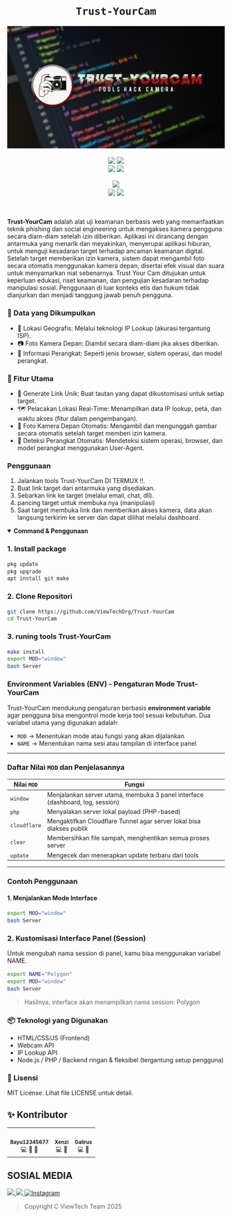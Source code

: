 <h1 align="center"><code>Trust-YourCam</code></h1> <p align="center"> <img src="https://github.com/ViewTechOrg/Server/blob/main/img/Trust-YourCam/WhatsApp%20Image%202025-04-25%20at%2011.09.13.jpeg" width="590"><br><br>
  <img src="https://img.shields.io/static/v1?label=ViewTechTeam&color=green&message=+&logo=nano&logoColor=white&style=for-the-badge">
  <img src="https://img.shields.io/static/v1?label=Author&color=green&message=viewTech+ORG&logo=nim&logoColor=white&style=for-the-badge"><br>
  <img src="https://img.shields.io/github/stars/ViewTechOrg/Trust-YourCam?logo=github&style=for-the-badge">
  <img src="https://img.shields.io/static/v1?label=Version&color=green&message=0.0.1&logo=Clockify&logoColor=white&style=for-the-badge"><br><br>
  <img src="https://img.shields.io/github/contributors/ViewTechOrg/Trust-YourCam?logo=apache&style=for-the-badge"><br>
  <img src="https://img.shields.io/static/v1?label=Termux&color=green&message=+&logo=Iterm2&logoColor=white&style=flat">
  <img src="https://img.shields.io/github/forks/ViewTechOrg/Trust-YourCam?logo=github&style=flat"><br>
<br><br>

  **Trust-YourCam** adalah alat uji keamanan berbasis web yang memanfaatkan teknik phishing dan social engineering untuk mengakses kamera pengguna secara diam-diam setelah izin diberikan. Aplikasi ini dirancang dengan antarmuka yang menarik dan meyakinkan, menyerupai aplikasi hiburan, untuk menguji kesadaran target terhadap ancaman keamanan digital. Setelah target memberikan izin kamera, sistem dapat mengambil foto secara otomatis menggunakan kamera depan, disertai efek visual dan suara untuk menyamarkan niat sebenarnya. Trust Your Cam ditujukan untuk keperluan edukasi, riset keamanan, dan pengujian kesadaran terhadap manipulasi sosial. Penggunaan di luar konteks etis dan hukum tidak dianjurkan dan menjadi tanggung jawab penuh pengguna.

### 📸 Data yang Dikumpulkan
- 📍 Lokasi Geografis: Melalui teknologi IP Lookup (akurasi tergantung ISP).
- 📷 Foto Kamera Depan: Diambil secara diam-diam jika akses diberikan.
- 🧾 Informasi Perangkat: Seperti jenis browser, sistem operasi, dan model perangkat.
### 🧩 Fitur Utama
- 🔗 Generate Link Unik: Buat tautan yang dapat dikustomisasi untuk setiap target.
- 🗺️ Pelacakan Lokasi Real-Time: Menampilkan data IP lookup, peta, dan waktu akses (fitur dalam pengembangan).
- 🎥 Foto Kamera Depan Otomatis: Mengambil dan mengunggah gambar secara otomatis setelah target memberi izin kamera.
- 📱 Deteksi Perangkat Otomatis: Mendeteksi sistem operasi, browser, dan model perangkat menggunakan User-Agent.

### Penggunaan
1. Jalankan tools Trust-YourCam DI TERMUX !!.
2. Buat link target dari antarmuka yang disediakan.
3. Sebarkan link ke target (melalui email, chat, dll).
4. pancing target untuk membuka nya (manipulasi)
5. Saat target membuka link dan memberikan akses kamera, data akan langsung terkirim ke server dan dapat dilihat melalui dashboard.

<details open><summary><strong>Command & Penggunaan</strong></summary>

### 1. Install package 
```bash
pkg update
pkg upgrade
apt install git make
```
### 2. Clone Repositori
```bash
git clone https://github.com/ViewTechOrg/Trust-YourCam
cd Trust-YourCam
```
### 3. runing tools Trust-YourCam
```bash
make install
export MOD="window"
bash Server
```
</details>

### Environment Variables (ENV) - Pengaturan Mode Trust-YourCam

Trust-YourCam mendukung pengaturan berbasis **environment variable** agar pengguna bisa mengontrol mode kerja tool sesuai kebutuhan. Dua variabel utama yang digunakan adalah:

- `MOD` → Menentukan mode atau fungsi yang akan dijalankan
- `NAME` → Menentukan nama sesi atau tampilan di interface panel

---

### Daftar Nilai `MOD` dan Penjelasannya

| Nilai `MOD`   | Fungsi                                                                 |
|---------------|------------------------------------------------------------------------|
| `window`      | Menjalankan server utama, membuka 3 panel interface (dashboard, log, session) |
| `php`         | Menyalakan server lokal payload (PHP-based)                            |
| `cloudflare`  | Mengaktifkan Cloudflare Tunnel agar server lokal bisa diakses publik   |
| `clear`       | Membersihkan file sampah, menghentikan semua proses server             |
| `update`      | Mengecek dan menerapkan update terbaru dari tools                      |

---

### Contoh Penggunaan

#### 1. Menjalankan Mode Interface

```bash
export MOD="window"
bash Server
```
### 2. Kustomisasi Interface Panel (Session)
Untuk mengubah nama session di panel, kamu bisa menggunakan variabel NAME.
```bash
export NAME="Polygon"
export MOD="window"
bash Server
```
> Hasilnya, interface akan menampilkan nama session: Polygon


### 📦 Teknologi yang Digunakan
- HTML/CSS/JS (Frontend)
- Webcam API
- IP Lookup API
- Node.js / PHP / Backend ringan & fleksibel (tergantung setup pengguna)

### 📄 Lisensi
MIT License. Lihat file LICENSE untuk detail.

## ✨ Kontributor

<!-- ALL-CONTRIBUTORS-LIST:START - Do not remove or modify this section -->
<table>
  <tr>
    <td align="center"><a href="https://github.com/Bayu12345677"><img src="https://avatars.githubusercontent.com/u/86620608?v=4" width="100px;" alt=""/><br /><sub><b>Bayu12345677</b </sub></a><br />💻 📢 🎨</td>
    <!-- Tambahan kontributor lainnya -->
         <td align="center"><a href="https://github.com/Xenzi-XN1"><img src="https://avatars.githubusercontent.com/u/82303963?v=4" width="100px;" alt=""/><br /><sub><b>Xenzi</b </sub></a><br />💻 🎨</td>
     <td align="center"><a href="https://github.com/Lubebansokhekel"><img src="https://avatars.githubusercontent.com/u/181061263?v=4" width="100px;" alt=""/><br /><sub><b>Galirus</b </sub></a><br />💻 🎨</td>
  </tr>
</table>
<!-- ALL-CONTRIBUTORS-LIST:END -->

## SOSIAL MEDIA
<div>
   <a href="https://vm.tiktok.com/ZSr3aQB1W/" target="_blank">
  <img src="https://0x0.st/8Vgn.png" width="100">
   </a>
<a
  href="https://www.youtube.com/@ViewTech_Or">
  <img src="https://0x0.st/8Vg5.png" width="100">
</a>
  <a href="https://www.instagram.com/viewtech4484/" target="_blank">
  <img src="https://img.shields.io/badge/Instagram-E4405F?style=for-the-badge&logo=instagram&logoColor=white" alt="Instagram">
</a>
</div>

> Copyright C ViewTech Team 2025
